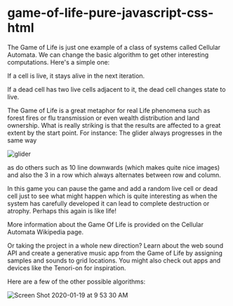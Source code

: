 # game-of-life-pure-javascript-css-html

The Game of Life is just one example of a class of systems called Cellular Automata. We can change the basic algorithm to get other interesting computations. Here's a simple one:

If a cell is live, it stays alive in the next iteration.

If a dead cell has two live cells adjacent to it, the dead cell changes state to live.

The Game of Life is a great metaphor for real Life phenomena such as forest fires or flu transmission or even wealth distribution and land ownership. What is really striking is that the results are affected to a great extent by the start point. For instance:
The glider always progresses in the same way

![glider](https://user-images.githubusercontent.com/27693622/72678779-ef2b6b80-3aa0-11ea-9875-888c87933bd9.png)

as do others such as 10 line downwards (which makes quite nice images) and also the 3 in a row which always alternates between row and column.

In this game you can pause the game and add a random live cell or dead cell just to see what might happen which is quite interesting as when the system has carefully developed it can lead to complete destruction or atrophy. Perhaps this again is like life!

More information about the Game Of Life is provided on the Cellular Automata Wikipedia page.

Or taking the project in a whole new direction?
Learn about the web sound API and create a generative music app from the Game of Life by assigning samples and sounds to grid locations. You might also check out apps and devices like the Tenori-on for inspiration.

Here are a few of the other possible algorithms:


![Screen Shot 2020-01-19 at 9 53 30 AM](https://user-images.githubusercontent.com/27693622/72678852-a7591400-3aa1-11ea-8bff-34c7c9427d41.png)
